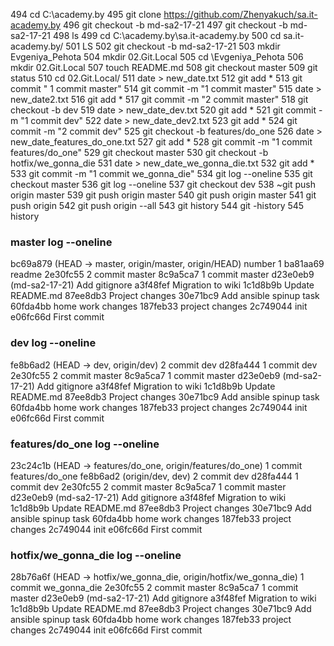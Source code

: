   494  cd C:\academy.by
  495  git clone https://github.com/Zhenyakuch/sa.it-academy.by
  496  git checkout -b md-sa2-17-21
  497  git checkout -b md-sa2-17-21
  498  ls
  499  cd C:\academy.by\sa.it-academy.by
  500  cd sa.it-academy.by/
  501  LS
  502  git checkout -b md-sa2-17-21
  503  mkdir Evgeniya_Pehota
  504  mkdir 02.Git.Local
  505  cd \Evgeniya_Pehota
  506  mkdir 02.Git.Local
  507  touch README.md
  508  git checkout master
  509  git status
  510  cd 02.Git.Local/
  511  date > new_date.txt
  512  git add *
  513  git commit " 1 commit master"
  514  git commit -m "1 commit master"
  515  date > new_date2.txt
  516  git add *
  517  git commit -m "2 commit master"
  518  git checkout -b dev
  519  date > new_date_dev.txt
  520  git add *
  521  git commit -m "1 commit dev"
  522  date > new_date_dev2.txt
  523  git add *
  524  git commit -m "2 commit dev"
  525  git checkout -b features/do_one
  526  date > new_date_features_do_one.txt
  527  git add *
  528  git commit -m "1 commit features/do_one"
  529  git checkout master
  530  git checkout -b hotfix/we_gonna_die
  531  date > new_date_we_gonna_die.txt
  532  git add *
  533  git commit -m "1 commit we_gonna_die"
  534  git log --oneline
  535  git checkout master
  536  git log --oneline
  537  git checkout dev
  538  ~git push origin master
  539  git push origin master
  540  git push origin master
  541  git push origin
  542  git push origin --all
  543  git history
  544  git -history
  545  history

  
  
### master log --oneline

bc69a879 (HEAD -> master, origin/master, origin/HEAD) number 1
ba81aa69 readme
2e30fc55 2 commit master
8c9a5ca7 1 commit master
d23e0eb9 (md-sa2-17-21) Add gitignore
a3f48fef Migration to wiki
1c1d8b9b Update README.md
87ee8db3 Project changes
30e71bc9 Add ansible spinup task
60fda4bb home work changes
187feb33 project changes
2c749044 init
e06fc66d First commit

### dev log --oneline

fe8b6ad2 (HEAD -> dev, origin/dev) 2 commit dev
d28fa444 1 commit dev
2e30fc55 2 commit master
8c9a5ca7 1 commit master
d23e0eb9 (md-sa2-17-21) Add gitignore
a3f48fef Migration to wiki
1c1d8b9b Update README.md
87ee8db3 Project changes
30e71bc9 Add ansible spinup task
60fda4bb home work changes
187feb33 project changes
2c749044 init
e06fc66d First commit

### features/do_one log --oneline

23c24c1b (HEAD -> features/do_one, origin/features/do_one) 1 commit features/do_one
fe8b6ad2 (origin/dev, dev) 2 commit dev
d28fa444 1 commit dev
2e30fc55 2 commit master
8c9a5ca7 1 commit master
d23e0eb9 (md-sa2-17-21) Add gitignore
a3f48fef Migration to wiki
1c1d8b9b Update README.md
87ee8db3 Project changes
30e71bc9 Add ansible spinup task
60fda4bb home work changes
187feb33 project changes
2c749044 init
e06fc66d First commit

### hotfix/we_gonna_die log --oneline

28b76a6f (HEAD -> hotfix/we_gonna_die, origin/hotfix/we_gonna_die) 1 commit we_gonna_die
2e30fc55 2 commit master
8c9a5ca7 1 commit master
d23e0eb9 (md-sa2-17-21) Add gitignore
a3f48fef Migration to wiki
1c1d8b9b Update README.md
87ee8db3 Project changes
30e71bc9 Add ansible spinup task
60fda4bb home work changes
187feb33 project changes
2c749044 init
e06fc66d First commit

